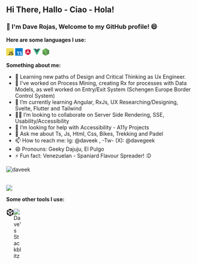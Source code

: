 ## Hi There, Hallo - Ciao - Hola! 
### 👋 I'm Dave Rojas, Welcome to my GitHub profile! 😄
<!--
**daveek/daveek** is a ✨ _special_ ✨ repository because its `README.md` (this file) appears on your GitHub profile.
--> 

**Here are some languages I use:**  

<code><img height="20" src="https://raw.githubusercontent.com/github/explore/80688e429a7d4ef2fca1e82350fe8e3517d3494d/topics/javascript/javascript.png"></code>
<code><img height="20" src="https://raw.githubusercontent.com/github/explore/80688e429a7d4ef2fca1e82350fe8e3517d3494d/topics/typescript/typescript.png"></code>
<code><img height="20" src="https://raw.githubusercontent.com/github/explore/80688e429a7d4ef2fca1e82350fe8e3517d3494d/topics/angular/angular.png"></code>
<code><img height="20" src="https://raw.githubusercontent.com/github/explore/80688e429a7d4ef2fca1e82350fe8e3517d3494d/topics/vue/vue.png"></code>
<code><img height="20" src="https://raw.githubusercontent.com/github/explore/80688e429a7d4ef2fca1e82350fe8e3517d3494d/topics/nodejs/nodejs.png"></code>    


**Something about me:**

- 💎 Learning new paths of Design and Critical Thinking as Ux Engineer. 
- 🛂 I've worked on Process Mining, creating Rx for processes with Data Models, as well worked on Entry/Exit System (Schengen Europe Border Control System)
- 🌱 I’m currently learning Angular, RxJs, UX Researching/Designing, Svelte, Flutter and Tailwind 
- 🤝🏼 I’m looking to collaborate on Server Side Rendering, SSE, Usability/Accessibility
- 🤔 I’m looking for help with Accessibility - A11y Projects
- 💬 Ask me about Ts, Js, Html, Css, Bikes, Trekking and Padel
- 📫 How to reach me: Ig: @daveek , -Tw- (X): @davegeek
- 😄 Pronouns: Geeky Dajuju, El Pulgo
- ⚡ Fun fact: Venezuelan - Spaniard Flavour Spreader! :D

<img src="https://github-readme-stats.vercel.app/api?username=daveek&show_icons=true&title_color=fefefe&icon_color=ff0000&text_color=FEFEFE&bg_color=151515" alt="daveek" /> </p>
<br>
<img align="center" src="https://github-readme-stats.vercel.app/api/top-langs/?username=daveek&layout=compact&theme=synthwave" />

**Some other tools I use:**
<br>
<br>
<a href="https://codesandbox.io/u/daveek">
  <img align="left" alt="Dave Rojas | CodeSandbox" width="20px" src="https://raw.githubusercontent.com/anuraghazra/anuraghazra/master/assets/codesandbox.svg" />
</a>
<a href="https://stackblitz.com/@daveek">
  <img align="left" alt="Dave's Stackblitz" width="21px" src="https://a.fsdn.com/allura/s/stackblitz/icon?1612417345?&w=120" />
</a>
